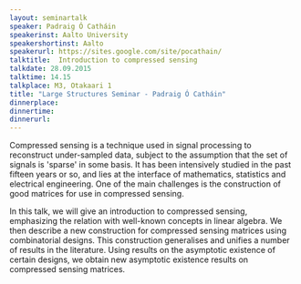 ```yaml
---
layout: seminartalk
speaker: Padraig Ó Catháin
speakerinst: Aalto University
speakershortinst: Aalto
speakerurl: https://sites.google.com/site/pocathain/
talktitle:  Introduction to compressed sensing
talkdate: 28.09.2015
talktime: 14.15
talkplace: M3, Otakaari 1
title: "Large Structures Seminar - Padraig Ó Catháin"
dinnerplace: 
dinnertime: 
dinnerurl: 
---
```

Compressed sensing is a technique used in signal processing to reconstruct under-sampled data, subject to the assumption that the set of signals is 'sparse' in some basis. It has been intensively studied in the past fifteen years or so, and lies at the interface of mathematics, statistics and electrical engineering. One of the main challenges is the construction of good matrices for use in compressed sensing.

In this talk, we will give an introduction to compressed sensing, emphasizing the relation with well-known concepts in linear algebra. We then describe a new construction for compressed sensing matrices using combinatorial designs. This construction generalises and unifies a number of results in the literature. Using results on the asymptotic existence of certain designs, we obtain new asymptotic existence results on compressed sensing matrices. 
